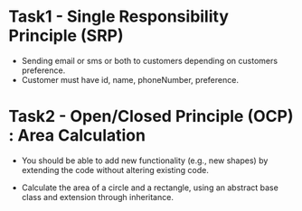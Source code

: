 # Task1 - Single Responsibility Principle (SRP)

 * Sending email or sms or both to customers depending on customers preference.
 * Customer must have id, name, phoneNumber, preference.

# Task2 -	Open/Closed Principle (OCP) : Area Calculation

* You should be able to add new functionality (e.g., new shapes)
  by extending the code without altering existing code.
  
* Calculate the area of a circle and a rectangle, using an abstract base class and
  extension through inheritance.
  
  

